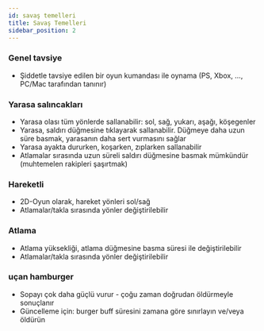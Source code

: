 ```yaml
---
id: savaş temelleri
title: Savaş Temelleri
sidebar_position: 2
---
```


### Genel tavsiye

- Şiddetle tavsiye edilen bir oyun kumandası ile oynama (PS, Xbox, …, PC/Mac tarafından tanınır)

### Yarasa salıncakları

- Yarasa olası tüm yönlerde sallanabilir: sol, sağ, yukarı, aşağı, köşegenler
- Yarasa, saldırı düğmesine tıklayarak sallanabilir. Düğmeye daha uzun süre basmak, yarasanın daha sert vurmasını sağlar
- Yarasa ayakta dururken, koşarken, zıplarken sallanabilir
- Atlamalar sırasında uzun süreli saldırı düğmesine basmak mümkündür (muhtemelen rakipleri şaşırtmak)

### Hareketli

- 2D-Oyun olarak, hareket yönleri sol/sağ
- Atlamalar/takla sırasında yönler değiştirilebilir

### Atlama

- Atlama yüksekliği, atlama düğmesine basma süresi ile değiştirilebilir
- Atlamalar/takla sırasında yönler değiştirilebilir

### uçan hamburger

- Sopayı çok daha güçlü vurur - çoğu zaman doğrudan öldürmeyle sonuçlanır
- Güncelleme için: burger buff süresini zamana göre sınırlayın ve/veya öldürün
